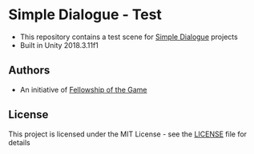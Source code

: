 # Simple Dialogue - Test

* This repository contains a test scene for [Simple Dialogue](https://github.com/FellowshipOfTheGame/Simple-Dialogue) projects
* Built in Unity 2018.3.11f1

## Authors

* An initiative of [Fellowship of the Game](http://fog.icmc.usp.br/)

## License

This project is licensed under the MIT License - see the [LICENSE](LICENSE) file for details